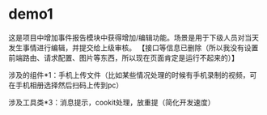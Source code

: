 # demo1
这是项目中增加事件报告模块中获得增加/编辑功能。场景是用于下级人员对当天发生事情进行编辑，并提交给上级审核。 
【接口等信息已删除（所以我没有设置前端路由、请求配置、图片等东西，所以现在页面肯定是运行不起来的）】

涉及的组件*1：手机上传文件（比如某些情况处理的时候有手机录制的视频，可在手机相册选择然后扫码上传到pc）

涉及工具类*3：消息提示，cookit处理，放重提（简化开发速度）


